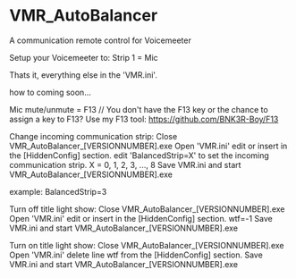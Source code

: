 # VMR_AutoBalancer
 A communication remote control for Voicemeeter

Setup your Voicemeeter to:
Strip 1 = Mic

Thats it, everything else in the 'VMR.ini'.

how to coming soon...


Mic mute/unmute = F13       // You don't have the F13 key or the chance to assign a key to F13? Use my F13 tool: https://github.com/BNK3R-Boy/F13


Change incoming communication strip:
Close VMR_AutoBalancer_[VERSIONNUMBER].exe
Open 'VMR.ini'
edit or insert in the [HiddenConfig] section.
edit 'BalancedStrip=X' to set the incoming communication strip. X = 0, 1, 2, 3, ..., 8
Save VMR.ini and start VMR_AutoBalancer_[VERSIONNUMBER].exe

example: BalancedStrip=3


Turn off title light show:
Close VMR_AutoBalancer_[VERSIONNUMBER].exe
Open 'VMR.ini'
edit or insert in the [HiddenConfig] section.
wtf=-1
Save VMR.ini and start VMR_AutoBalancer_[VERSIONNUMBER].exe


Turn on title light show:
Close VMR_AutoBalancer_[VERSIONNUMBER].exe
Open 'VMR.ini'
delete line wtf from the [HiddenConfig] section.
Save VMR.ini and start VMR_AutoBalancer_[VERSIONNUMBER].exe
